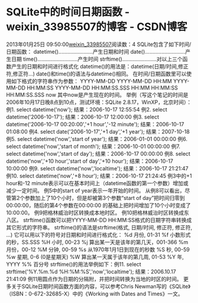 # SQLite中的时间日期函数 - weixin_33985507的博客 - CSDN博客
2013年01月25日 09:50:00[weixin_33985507](https://me.csdn.net/weixin_33985507)阅读数：4
SQLite包含了如下时间/日期函数：
datetime().......................产生日期和时间
date()...........................产生日期
time()...........................产生时间
strftime().......................对以上三个函数产生的日期和时间进行格式化
datetime()的用法是：datetime(日期/时间,修正符,修正符...)
date()和time()的语法与datetime()相同。
在时间/日期函数里可以使用如下格式的字符串作为参数：
YYYY-MM-DD
YYYY-MM-DD HH:MM
YYYY-MM-DD HH:MM:SS
YYYY-MM-DD HH:MM:SS.SSS
HH:MM
HH:MM:SS
HH:MM:SS.SSS
now
其中now是产生现在的时间。
举例（写这个笔记的时间是2006年10月17日晚8点到10点，测试环境：SQLite 2.8.17，WinXP，北京时间）：例1.
select datetime('now'); 
结果：2006-10-17 12:55:54
例2.
select datetime('2006-10-17'); 
结果：2006-10-17 12:00:00
例3.
select datetime('2006-10-17 00:20:00','+1 hour','-12 minute');
结果：2006-10-17 01:08:00
例4.
select date('2006-10-17','+1 day','+1 year');
结果：2007-10-18
例5.
select datetime('now','start of year');
结果：2006-01-01 00:00:00
例6.
select datetime('now','start of month');
结果：2006-10-01 00:00:00
例7.
select datetime('now','start of day');
结果：2006-10-17 00:00:00
例8.
select datetime('now','+10 hour','start of day','+10 hour');
结果：2006-10-17 10:00:00
例9.
select datetime('now','localtime');
结果：2006-10-17 21:21:47
例10.
select datetime('now','+8 hour');
结果：2006-10-17 21:24:45
例3中的+1 hour和-12 minute表示可以在基本时间上（datetime函数的第一个参数）增加或减少一定时间。
例5中的start of year表示一年开始的时间。
从例8可以看出，尽管第2个参数加上了10个小时，但是却被第3个参数“start of day”把时间归零到00:00:00，随后的第4个参数在00:00:00
的基础上把时间增加了10个小时变成了10:00:00。
例9把格林威治时区转换成本地时区。
例10把格林威治时区转换成东八区。
strftime()函数可以把YYYY-MM-DD HH:MM:SS格式的日期字符串转换成其它形式的字符串。
strftime()的语法是strftime(格式, 日期/时间, 修正符, 修正符, ...)
它可以用以下的符号对日期和时间进行格式化：
%d 月份, 01-31
%f 小数形式的秒，SS.SSS
%H 小时, 00-23
%j 算出某一天是该年的第几天，001-366
%m 月份，00-12
%M 分钟, 00-59
%s 从1970年1月1日到现在的秒数
%S 秒, 00-59
%w 星期, 0-6 (0是星期天)
%W 算出某一天属于该年的第几周, 01-53
%Y 年, YYYY
%% 百分号
strftime()的用法举例如下：例11.
select strftime('%Y.%m.%d %H:%M:%S','now','localtime');
结果：2006.10.17 21:41:09
例11用圆点作为日期的分隔附，并把时间转换为当地的时区的时间。
更多关于SQLite日期时间函数方面的内容，可以参考Chris Newman写的《SQLite》（ISBN：0-672-32685-X）中的《Working with Dates and 
Times》一文。
